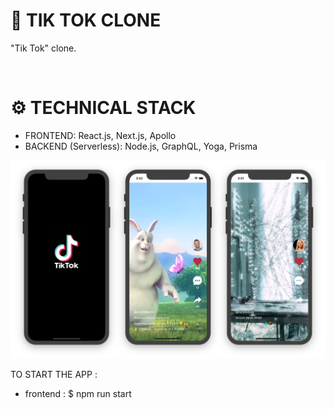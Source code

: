 # 🚀 TIK TOK CLONE

<p>"Tik Tok" clone.</p>



<br/>
<h1>⚙️ TECHNICAL STACK</h1>
<ul>
  <li>FRONTEND: React.js, Next.js, Apollo</li>
  <li>BACKEND (Serverless): Node.js, GraphQL, Yoga, Prisma</li>
</ul>


![alt text](https://raw.githubusercontent.com/vihong/vihong/main/tiktokPreview.png)



TO START THE APP : 
<ul>
  <li>frontend : $ npm run start</li>
</ul>
